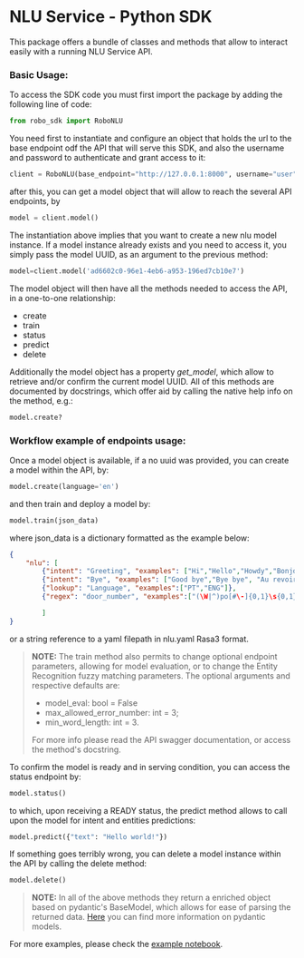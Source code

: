 # NLU Service - Python SDK

This package offers a bundle of classes and methods that allow to interact easily with a running NLU Service API.


### Basic Usage:

To access the SDK code you must first import the package by adding the following line of code:

```python
from robo_sdk import RoboNLU 
```

You need first to instantiate and configure an object that holds the url to the base endpoint odf the API that will serve this SDK, and also the username and password to authenticate and grant access to it:

```python
client = RoboNLU(base_endpoint="http://127.0.0.1:8000", username="user", password="password")
```

after this, you can get a model object that will allow to reach the several API endpoints, by

```python
model = client.model()
```

The instantiation above implies that you want to create a new nlu model instance. If a model instance already exists and you need to access it, you simply pass the model UUID, as an argument to the previous method:

```python
model=client.model('ad6602c0-96e1-4eb6-a953-196ed7cb10e7')
``` 

The model object will then have all the methods needed to access the API, in a one-to-one relationship:

* create
* train
* status
* predict
* delete

Additionally the model object has a property *get_model*, which allow to retrieve and/or confirm the current model UUID. All of this methods are documented by docstrings, which offer aid by calling the native help info on the method, e.g.:

```python
model.create?
``` 

### Workflow example of endpoints usage:

Once a model object is available, if a no uuid was provided, you can create a model within the API, by:

```python
model.create(language='en')
``` 

and then train and deploy a model by:

```python
model.train(json_data)
``` 
where json_data is a dictionary formatted as the example below:

```json
{
    "nlu": [
        {"intent": "Greeting", "examples": ["Hi","Hello","Howdy","Bonjour","Ça va bien?"]},
        {"intent": "Bye", "examples": ["Good bye","Bye bye", "Au revoir","C U"]},
        {"lookup": "Language", "examples":["PT","ENG"]},
        {"regex": "door_number", "examples":["(\W|^)po[#\-]{0,1}\s{0,1}\d{2}[\s-]{0,1}\d{4}(\W|$)"]}

        ]
}
```

or a string reference to a yaml filepath in nlu.yaml Rasa3 format.

> **NOTE:** The train method also permits to change optional endpoint parameters, allowing for model evaluation, or to change the Entity Recognition fuzzy matching parameters. The optional arguments and respective defaults are:
>
>    - model_eval: bool = False
>    - max_allowed_error_number: int = 3;
>    - min_word_length: int = 3.
>
>For more info please read the API swagger documentation, or access the method's docstring.

To confirm the model is ready and in serving condition, you can access the status endpoint by:


```python
model.status()
```

to which, upon receiving a READY status, the predict method allows to call upon the model for intent and entities predictions:

```python
model.predict({"text": "Hello world!"})
```

If something goes terribly wrong, you can delete a model instance within the API by calling the delete method:

```python
model.delete()
```

> **NOTE:** In all of the above methods they return a enriched object based on pydantic's BaseModel, which allows for ease of parsing the returned data. [Here](https://pydantic-docs.helpmanual.io/usage/models/#model-properties) you can find more information on pydantic models. 

For more examples, please check the [example notebook](https://github.com/robo-ai/roboai-python-sdk/blob/robo_nlu/usage_example/NLU_SDK_usage_example.ipynb).
